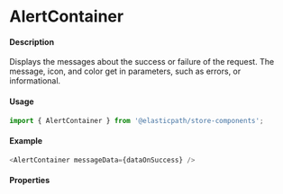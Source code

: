 # AlertContainer

#### Description

Displays the messages about the success or failure of the request. The message, icon, and color get in parameters, such as errors, or informational.
#### Usage

```js
import { AlertContainer } from '@elasticpath/store-components';
```

#### Example

```js
<AlertContainer messageData={dataOnSuccess} />
```

#### Properties

<!-- PROPS -->
